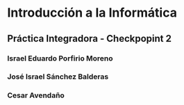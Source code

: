 # Introducción a la Informática

## Práctica Integradora - Checkpopint 2

### Israel Eduardo Porfirio Moreno
### José Israel Sánchez Balderas

### Cesar Avendaño
<!-- Contenido de los integrantes del equipo -->
